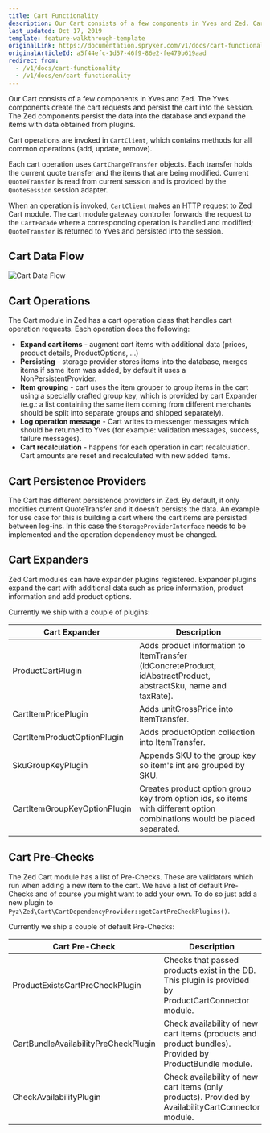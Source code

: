 ```yaml
---
title: Cart Functionality
description: Our Cart consists of a few components in Yves and Zed. Cart operations are invoked in CartClient, which contains methods for all common operations.
last_updated: Oct 17, 2019
template: feature-walkthrough-template
originalLink: https://documentation.spryker.com/v1/docs/cart-functionality
originalArticleId: a5f44efc-1d57-46f9-86e2-fe479b619aad
redirect_from:
  - /v1/docs/cart-functionality
  - /v1/docs/en/cart-functionality
---
```


Our Cart consists of a few components in Yves and Zed. The Yves components create the cart requests and persist the cart into the session. The Zed components persist the data into the database and expand the items with data obtained from plugins.

Cart operations are invoked in `CartClient`, which contains methods for all common operations (add, update, remove).

Each cart operation uses `CartChangeTransfer` objects. Each transfer holds the current quote transfer and the items that are being modified. Current `QuoteTransfer` is read from current session and is provided by the `QuoteSession` session adapter.

When an operation is invoked, `CartClient` makes an HTTP request to Zed Cart module. The cart module gateway controller forwards the request to the `CartFacade` where a corresponding operation is handled and modified; `QuoteTransfer` is returned to Yves and persisted into the session.

## Cart Data Flow

![Cart Data Flow](https://spryker.s3.eu-central-1.amazonaws.com/docs/Features/Shopping+Cart/Cart/Cart+Functionality/cart_data_flow.png) 

## Cart Operations
The Cart module in Zed has a cart operation class that handles cart operation requests. Each operation does the following:

* **Expand cart items** - augment cart items with additional data (prices, product details, ProductOptions, …)
* **Persisting** - storage provider stores items into the database, merges items if same item was added, by default it uses a NonPersistentProvider.
* **Item grouping** - cart uses the item grouper to group items in the cart using a specially crafted group key, which is provided by cart Expander (e.g.: a list containing the same item coming from different merchants should be split into separate groups and shipped separately).
* **Log operation message** - Cart writes to messenger messages which should be returned to Yves (for example: validation messages, success, failure messages).
* **Cart recalculation** - happens for each operation in cart recalculation. Cart amounts are reset and recalculated with new added items.

## Cart Persistence Providers
The Cart has different persistence providers in Zed. By default, it only modifies current QuoteTransfer and it doesn’t persists the data. An example for use case for this is building a cart where the cart items are persisted between log-ins. In this case the `StorageProviderInterface` needs to be implemented and the operation dependency must be changed.

## Cart Expanders
Zed Cart modules can have expander plugins registered. Expander plugins expand the cart with additional data such as price information, product information and add product options.

Currently we ship with a couple of plugins:

| Cart Expander | Description |
| --- | --- |
| ProductCartPlugin | Adds product information to ItemTransfer (idConcreteProduct, idAbstractProduct, abstractSku, name and taxRate). |
| CartItemPricePlugin | Adds unitGrossPrice into itemTransfer. |
| CartItemProductOptionPlugin | Adds productOption collection into ItemTransfer. |
| SkuGroupKeyPlugin | Appends SKU to the group key so item's int are grouped by SKU. |
| CartItemGroupKeyOptionPlugin | Creates product option group key from option ids, so items with different option combinations would be placed separated. |

## Cart Pre-Checks
The Zed Cart module has a list of Pre-Checks. These are validators which run when adding a new item to the cart. We have a list of default Pre-Checks and of course you might want to add your own. To do so just add a new plugin to `Pyz\Zed\Cart\CartDependencyProvider::getCartPreCheckPlugins()`.

Currently we ship a couple of default Pre-Checks:

| Cart Pre-Check | Description |
| --- | --- |
| ProductExistsCartPreCheckPlugin | Checks that passed products exist in the DB. This plugin is provided by ProductCartConnector module. |
| CartBundleAvailabilityPreCheckPlugin | Check availability of new cart items (products and product bundles). Provided by ProductBundle module. |
| CheckAvailabilityPlugin | Check availability of new cart items (only products). Provided by AvailabilityCartConnector module. |
